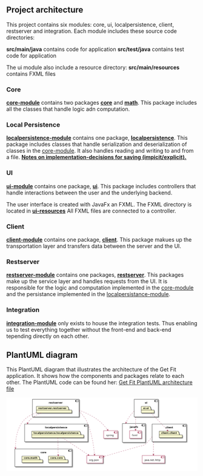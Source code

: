## Project architecture

This project contains six modules: core, ui, localpersistence, client, restserver and integration. Each module includes these source code directories:

**src/main/java** contains code for application
**src/test/java** contains test code for application

The ui module also include a resource directory:
**src/main/resources** contains FXML files

### Core

**[core-module](/get-fit/core)** contains two packages **[core](/get-fit/core/src/main/java/core)** and **[math](/get-fit/core/src/main/java/math)**. This package includes all the classes that handle logic adn computation.

### Local Persistence
**[localpersistence-module](/get-fit/localpersistence)** contains one package, **[localpersistence](/get-fit/localpersistence/src/main/java/localpersistence)**.  This package includes classes that handle serialization and deserialization of classes in the [core-module](#Core). It also handles reading and writing to and from a file.
**[Notes on implementation-decisions for saving (impicit/explicit).](/design-documentation/project-architecture/persitence-metaphor.md)**

### UI
**[ui-module](/get-fit/ui)** contains one package, **[ui](/get-fit/ui/src/main/java/ui)**. This package includes controllers that handle interactions between the user and the underlying backend.

The user interface is created with JavaFx an FXML. The FXML directory is located in **[ui-resources](/get-fit/ui/src/main/resources/ui)** All FXML files are connected to a controller.

### Client
**[client-module](/get-fit/client)** contains one package, **[client](/get-fit/client/ui/src/main/java/client)**. This package makues up the transportation layer and transfers data between the server and the UI.   

### Restserver
**[restserver-module](/get-fit/restserver/)** contains one packages, **[restserver](/get-fit/restserver/src/main/java/restserver)**. This packages make up the service layer and handles requests from the UI. It is responsible for the logic and computation implemented in the [core-module](#Core) and the persistance implemented in the [localpersistance-module](#Local-Persistance).

### Integration 
**[integration-module](/get-fit/integration)** only exists to house the integration tests. Thus enabling us to test everything together without the front-end and back-end tepending directly on each other.

## PlantUML diagram
This PlantUML diagram that illustrates the architecture of the Get Fit application. It shows how the components and packages relate to each other. The PlantUML code can be found her: [Get Fit PlantUML architecture file](/get-fit/project-architecture/PUML-diagrams/packageDiagram.puml)

![Design documentation](/design-documentation/project-architecture/PUML-diagrams/packageDiagram.png)
